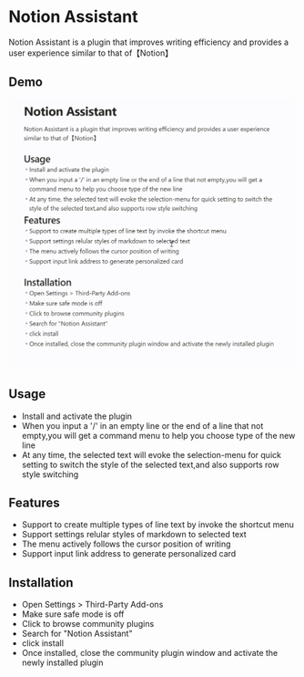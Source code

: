 # Notion Assistant
Notion Assistant is a plugin that improves writing efficiency and provides a user experience similar to that of【Notion】

## Demo
![Notion Assistant Demo](/src/assets/demo.gif)
## Usage
- Install and activate the plugin
- When you input a '/' in an empty line or the end of a line that not empty,you will get a command menu to help you choose type of the new line
- At any time, the selected text will evoke the selection-menu for quick setting to switch the style of the selected text,and also supports row style switching
 
## Features
- Support to create multiple types of line text by invoke the shortcut menu
- Support settings relular styles of markdown to selected text
- The menu actively follows the cursor position of writing
- Support input link address to generate personalized card
## Installation
- Open Settings > Third-Party Add-ons
- Make sure safe mode is off
- Click to browse community plugins
- Search for "Notion Assistant"
- click install
- Once installed, close the community plugin window and activate the newly installed plugin